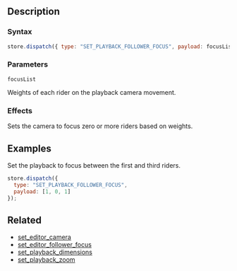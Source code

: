 ## Description

### Syntax

```javascript
store.dispatch({ type: "SET_PLAYBACK_FOLLOWER_FOCUS", payload: focusList });
```

### Parameters

`focusList`

Weights of each rider on the playback camera movement.

### Effects

Sets the camera to focus zero or more riders based on weights.

## Examples

Set the playback to focus between the first and third riders.

```javascript
store.dispatch({
  type: "SET_PLAYBACK_FOLLOWER_FOCUS",
  payload: [1, 0, 1]
});
```

## Related

- [set_editor_camera](./set_editor_camera.md)
- [set_editor_follower_focus](./set_editor_follower_focus.md)
- [set_playback_dimensions](./set_playback_dimensions.md)
- [set_playback_zoom](./set_playback_zoom.md)
